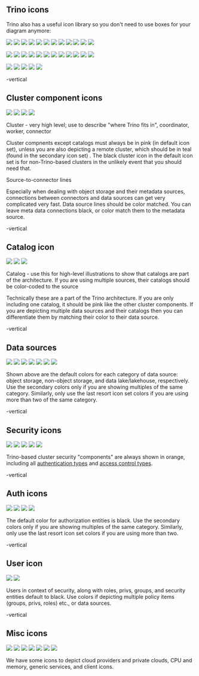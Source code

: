 ## Trino icons

Trino also has a useful icon library so you don't need to use boxes for your diagram anymore:

![](../../assets/icons/3-pink/trino-icons-dd00a1_authenticated-non-object.svg)  <!-- .element width="70vw" style="float: none;" title="Authenticated non-object storage" -->
![](../../assets/icons/3-pink/trino-icons-dd00a1_authenticated-object-storage.svg)  <!-- .element width="70vw" style="float: none;" title="Authenticated object storage" -->
![](../../assets/icons/3-pink/trino-icons-dd00a1_authenticated-session.svg)  <!-- .element width="70vw" style="float: none;" title="Authenticated session" -->
![](../../assets/icons/3-pink/trino-icons-dd00a1_authorized-client.svg)  <!-- .element width="70vw" style="float: none;" title="Authorized client" -->
![](../../assets/icons/3-pink/trino-icons-dd00a1_browser-chart.svg)  <!-- .element width="70vw" style="float: none;" title="Browser chart" -->
![](../../assets/icons/3-pink/trino-icons-dd00a1_catalog.svg)  <!-- .element width="70vw" style="float: none;" title="Catalog" -->
![](../../assets/icons/3-pink/trino-icons-dd00a1_cli.svg)  <!-- .element width="70vw" style="float: none;" title="CLI" -->
![](../../assets/icons/3-pink/trino-icons-dd00a1_cloud-provider.svg)  <!-- .element width="70vw" style="float: none;" title="Cloud Provider" -->
![](../../assets/icons/3-pink/trino-icons-dd00a1_cluster.svg)  <!-- .element width="70vw" style="float: none;" title="Cluster" -->
![](../../assets/icons/3-pink/trino-icons-dd00a1_connector.svg)  <!-- .element width="70vw" style="float: none;" title="Connector" -->
![](../../assets/icons/3-pink/trino-icons-dd00a1_coordinator.svg)  <!-- .element width="70vw" style="float: none;" title="Coordinator" -->
![](../../assets/icons/3-pink/trino-icons-dd00a1_cpu.svg)  <!-- .element width="70vw" style="float: none;" title="CPU" -->

![](../../assets/icons/3-pink/trino-icons-dd00a1_data-entity.svg)  <!-- .element width="70vw" style="float: none;" title="Data entity" -->
![](../../assets/icons/3-pink/trino-icons-dd00a1_data-lake.svg)  <!-- .element width="70vw" style="float: none;" title="Data lake" -->
![](../../assets/icons/3-pink/trino-icons-dd00a1_data-lakehouse.svg)  <!-- .element width="70vw" style="float: none;" title="Data lakehouse" -->
![](../../assets/icons/3-pink/trino-icons-dd00a1_data-warehouse.svg)  <!-- .element width="70vw" style="float: none;" title="Data warehouse" -->
![](../../assets/icons/3-pink/trino-icons-dd00a1_desktop-chart.svg)  <!-- .element width="70vw" style="float: none;" title="Desktop chart" -->
![](../../assets/icons/3-pink/trino-icons-dd00a1_generic-service.svg)  <!-- .element width="70vw" style="float: none;" title="Generic service" -->
![](../../assets/icons/3-pink/trino-icons-dd00a1_group.svg)  <!-- .element width="70vw" style="float: none;" title="Group" -->
![](../../assets/icons/3-pink/trino-icons-dd00a1_memory.svg)  <!-- .element width="70vw" style="float: none;" title="Memory" -->
![](../../assets/icons/3-pink/trino-icons-dd00a1_non-object.svg)  <!-- .element width="70vw" style="float: none;" title="Non-object storage" -->
![](../../assets/icons/3-pink/trino-icons-dd00a1_object-storage.svg)  <!-- .element width="70vw" style="float: none;" title="Object storage" -->
![](../../assets/icons/3-pink/trino-icons-dd00a1_private-cloud.svg)  <!-- .element width="70vw" style="float: none;" title="Private cloud" -->
![](../../assets/icons/3-pink/trino-icons-dd00a1_privilege.svg)  <!-- .element width="70vw" style="float: none;" title="Privilege" -->

![](../../assets/icons/3-pink/trino-icons-dd00a1_rbac-provider.svg)  <!-- .element width="70vw" style="float: none;" title="RBAC Provider" -->
![](../../assets/icons/3-pink/trino-icons-dd00a1_role.svg)  <!-- .element width="70vw" style="float: none;" title="Role" -->
![](../../assets/icons/3-pink/trino-icons-dd00a1_shared-secret.svg)  <!-- .element width="70vw" style="float: none;" title="Shared secret" -->
![](../../assets/icons/3-pink/trino-icons-dd00a1_user.svg)  <!-- .element width="70vw" style="float: none;" title="User" -->
![](../../assets/icons/3-pink/trino-icons-dd00a1_worker.svg)  <!-- .element width="70vw" style="float: none;" title="Worker" -->

-vertical

## Cluster component icons

![](../../assets/icons/3-pink/trino-icons-dd00a1_cluster.svg)  <!-- .element width="70vw" style="float: none;" title="Cluster" -->
![](../../assets/icons/3-pink/trino-icons-dd00a1_coordinator.svg)  <!-- .element width="70vw" style="float: none;" title="Coordinator" -->
![](../../assets/icons/3-pink/trino-icons-dd00a1_worker.svg)  <!-- .element width="70vw" style="float: none;" title="Worker" -->
![](../../assets/icons/3-pink/trino-icons-dd00a1_connector.svg)  <!-- .element width="70vw" style="float: none;" title="Connector" -->

Cluster - very high level; use to describe "where Trino fits in", coordinator, worker, connector

Cluster compnents except catalogs must always be in pink (in default icon set), unless you are also depicting a remote cluster, which should be in teal (found in the secondary icon set) . The black cluster icon in the default icon set is for non-Trino-based clusters in the unlikely event that you should need that.

Source-to-connector lines

Especially when dealing with object storage and their metadata sources, connections between connectors and data sources can get very complicated very fast. Data source lines should be
color matched. You can leave meta data connections black, or color match them to the metadata source. 

-vertical

## Catalog icon

![](../../assets/icons/3-pink/trino-icons-dd00a1_catalog.svg)  <!-- .element width="100vw" style="float: none;" title="Catalog" -->
![](../../assets/icons/4-orange/trino-icons-f88600_catalog.svg)  <!-- .element width="100vw" style="float: none;" title="Catalog" -->
![](../../assets/icons/5-yellow/trino-icons-f8b600_catalog.svg)  <!-- .element width="100vw" style="float: none;" title="Catalog" -->

Catalog - use this for high-level  illustrations to show that catalogs are part of the architecture. If you are using multiple sources, their catalogs should be color-coded to the source

Technically these are a part of the Trino architecture. If you are only including one catalog, it should be pink like the other 
cluster components. If you are depicting multiple data sources and their catalogs then you can differentiate them by matching 
their color to their data source.

-vertical

## Data sources 

![](../../assets/icons/1-dark-blue/trino-icons-000033_catalog.svg)  <!-- .element width="70vw" style="float: none;" title="Catalog" -->
![](../../assets/icons/1-dark-blue/trino-icons-000033_non-object.svg)  <!-- .element width="60vw" style="float: none;" title="Non-object storage" -->
![](../../assets/icons/2-cobalt-blue/trino-icons-001c93_catalog.svg)  <!-- .element width="70vw" style="float: none;" title="Catalog" -->
![](../../assets/icons/2-cobalt-blue/trino-icons-001c93_object-storage.svg)  <!-- .element width="70vw" style="float: none;" title="Object storage" -->
![](../../assets/icons/2-cobalt-blue/trino-icons-001c93_data-lake.svg)  <!-- .element width="70vw" style="float: none;" title="Data lake" -->
![](../../assets/icons/2-cobalt-blue/trino-icons-001c93_data-lakehouse.svg)  <!-- .element width="70vw" style="float: none;" title="Data lakehouse" -->
![](../../assets/icons/2-cobalt-blue/trino-icons-001c93_data-warehouse.svg)  <!-- .element width="70vw" style="float: none;" title="Data warehouse" -->

<!-- .element style="background-color: #ffffff88;" -->

Shown above are the default colors for each category of data source: object storage, non-object storage, and data lake/lakehouse, respectively. 
Use the secondary colors only if you are showing multiples of the same category. Similarly, only use the last resort icon set colors if you 
are using more than two of the same category.

-vertical

## Security icons

![](../../assets/icons/4-orange/trino-icons-f88600_authenticated-session.svg)  <!-- .element width="70vw" style="float: none;" title="Authenticated session" -->
![](../../assets/icons/4-orange/trino-icons-f88600_shared-secret.svg)  <!-- .element width="70vw" style="float: none;" title="Shared secret" -->
![](../../assets/icons/4-orange/trino-icons-f88600_rbac-provider.svg)  <!-- .element width="70vw" style="float: none;" title="RBAC provider" -->
![](../../assets/icons/4-orange/trino-icons-f88600_authenticated-non-object.svg)  <!-- .element width="70vw" style="float: none;" title="Authenticated non-object storage" -->
![](../../assets/icons/4-orange/trino-icons-f88600_authenticated-object-storage.svg)  <!-- .element width="70vw" style="float: none;" title="Authenticated object storage" -->

Trino-based cluster security "components" are always shown in orange, including all 
[authentication types](https://trino.io/docs/current/security/authentication-types.html) and 
[access control types](https://trino.io/docs/current/security.html#access-control).

-vertical

## Auth icons

![](../../assets/icons/0-black/trino-icons-212121_user.svg)  <!-- .element width="70vw" style="float: none;" title="User" -->
![](../../assets/icons/0-black/trino-icons-212121_authorized-client.svg)  <!-- .element width="70vw" style="float: none;" title="Authorized client" -->
![](../../assets/icons/0-black/trino-icons-212121_role.svg)  <!-- .element width="70vw" style="float: none;" title="Role" -->
![](../../assets/icons/0-black/trino-icons-212121_privilege.svg)  <!-- .element width="70vw" style="float: none;" title="Privilege" -->

<!-- .element style="background-color: #ffffff88;" -->

The default color for authorization entities is black. Use the secondary colors only if you are showing multiples of the same category. Similarly, only use the last resort icon set colors if you are using more than two.

-vertical

## User icon

![](../../assets/icons/0-black/trino-icons-212121_user.svg)  <!-- .element width="200vw" title="User" -->
![](../../assets/icons/3-pink/trino-icons-dd00a1_user.svg)  <!-- .element width="200vw" title="User" -->

<!-- .element style="background-color: #ffffff88;" -->

Users in context of security, along with roles, privs, groups, and security entities default to black. Use colors if depicting 
multiple policy items (groups, privs, roles) etc., or data sources.

-vertical

## Misc icons

![](../../assets/icons/3-pink/trino-icons-dd00a1_cloud-provider.svg)  <!-- .element width="70vw" style="float: none;" title="Cloud Provider"  -->
![](../../assets/icons/3-pink/trino-icons-dd00a1_private-cloud.svg)  <!-- .element width="70vw" style="float: none;" title="Private cloud"  -->
![](../../assets/icons/3-pink/trino-icons-dd00a1_cpu.svg)  <!-- .element width="70vw" style="float: none;" title="CPU"  -->
![](../../assets/icons/3-pink/trino-icons-dd00a1_memory.svg)  <!-- .element width="70vw" style="float: none;" title="Memory"  -->
![](../../assets/icons/3-pink/trino-icons-dd00a1_generic-service.svg)  <!-- .element width="70vw" style="float: none;" title="Generic service"  -->
![](../../assets/icons/3-pink/trino-icons-dd00a1_desktop-chart.svg)  <!-- .element width="70vw" style="float: none;" title="Desktop chart"  -->
![](../../assets/icons/3-pink/trino-icons-dd00a1_cli.svg)  <!-- .element width="70vw" style="float: none;" title="CLI"  -->

We have some icons to depict cloud providers and private clouds, CPU and memory, generic services, and client icons.
